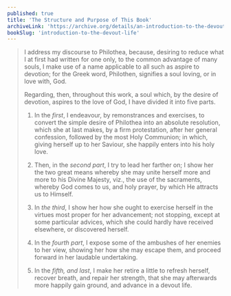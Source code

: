 ```yaml
---
published: true
title: 'The Structure and Purpose of This Book'
archiveLink: 'https://archive.org/details/an-introduction-to-the-devout-life/page/n11?view=theater'
bookSlug: 'introduction-to-the-devout-life'
---
```


> I address my discourse to Philothea, because, desiring to reduce what I at first had written for one only, to the common advantage of many souls, I make use of a name applicable to all such as aspire to devotion; for the Greek word, Philothen, signifies a soul loving, or in love with, God.
>
> Regarding, then, throughout this work, a soul which, by the desire of devotion, aspires to the love of God, I have divided it into five parts.
>
> 1. In the *first*, I endeavour, by remonstrances and exercises, to convert the simple desire of Philothea into an absolute resolution, which she at last makes, by a firm protestation, after her general confession, followed by the most Holy Communion; in which, giving herself up to her Saviour, she happily enters into his holy love.
>
> 2. Then, in the *second part*, I try to lead her farther on; I show her the two great means whereby she may unite herself more and more to his Divine Majesty, viz., the use of the sacraments, whereby God comes to us, and holy prayer, by which He attracts us to Himself.
>
> 3. In *the third*, I show her how she ought to exercise herself in the virtues most proper for her advancement; not stopping, except at some particular advices, which she could hardly have received elsewhere, or discovered herself.
>
> 4. In the *fourth part*, I expose some of the ambushes of her enemies to her view, showing her how she may escape them, and proceed forward in her laudable undertaking.
>
> 5. In the *fifth, and last*, I make her retire a little to refresh herself, recover breath, and repair her strength, that she may afterwards more happily gain ground, and advance in a devout life.
